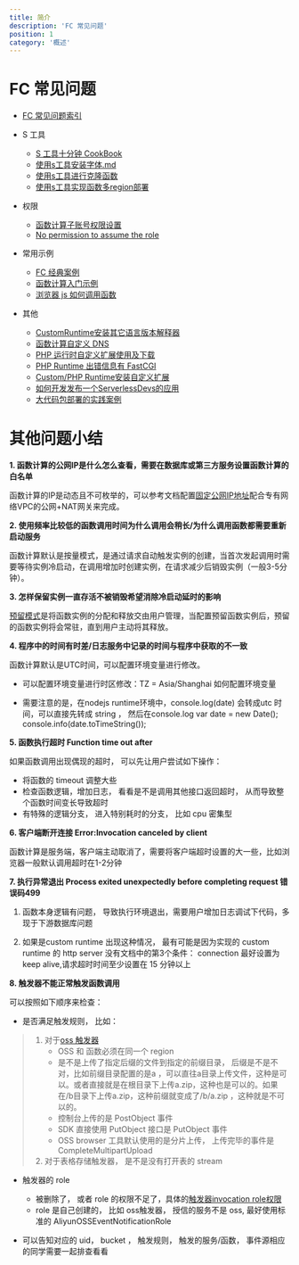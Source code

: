 ```yaml
---
title: 简介
description: 'FC 常见问题'
position: 1
category: '概述'
---
```


# FC 常见问题

- [FC 常见问题索引](https://help.aliyun.com/document_detail/56102.html)

- S 工具
  - [S 工具十分钟 CookBook](./s_fc_cookbook/readme.md)
  - [使用s工具安装字体.md](./使用s工具安装字体.md)
  - [使用s工具进行克隆函数](./使用s工具进行克隆函数.md)
  - [使用s工具实现函数多region部署](./使用s工具实现函数多region部署.md)

- 权限
  - [函数计算子账号权限设置](./子账号权限.md)
  - [No permission to assume the role](./service_role.md)

- 常用示例
  - [FC 经典案例](./FC经典案例.md)
  - [函数计算入门示例](./函数计算入门示例.md)
  - [浏览器 js 如何调用函数](./fc-js.md)

- 其他
  - [CustomRuntime安装其它语言版本解释器](./CustomRuntime安装其它语言版本解释器.md)
  - [函数计算自定义 DNS](./函数计算自定义DNS.md)
  - [PHP 运行时自定义扩展使用及下载](./php运行时自定义扩展使用及下载.md)
  - [PHP Runtime 出错信息有 FastCGI](./php-fastcgi.md)
  - [Custom/PHP Runtime安装自定义扩展](./CustomRuntime、phpRuntime安装自定义扩展.md)
  - [如何开发发布一个ServerlessDevs的应用](./如何开发发布一个ServerlessDevs的应用.md)
  - [大代码包部署的实践案例](./大代码包部署的实践案例.md)

# 其他问题小结
  
**1. 函数计算的公网IP是什么怎么查看，需要在数据库或第三方服务设置函数计算的白名单**

函数计算的IP是动态且不可枚举的，可以参考文档配置[固定公网IP地址](https://help.aliyun.com/document_detail/410740.html)配合专有网络VPC的公网+NAT网关来完成。

**2. 使用频率比较低的函数调用时间为什么调用会稍长/为什么调用函数都需要重新启动服务**

函数计算默认是按量模式，是通过请求自动触发实例的创建，当首次发起调用时需要等待实例冷启动，在调用增加时创建实例，在请求减少后销毁实例（一般3-5分钟）。


**3. 怎样保留实例一直存活不被销毁希望消除冷启动延时的影响**

[预留模式](https://help.aliyun.com/document_detail/185038.html)是将函数实例的分配和释放交由用户管理，当配置预留函数实例后，预留的函数实例将会常驻，直到用户主动将其释放。

**4. 程序中的时间有时差/日志服务中记录的时间与程序中获取的不一致**

函数计算默认是UTC时间，可以配置环境变量进行修改。

- 可以配置环境变量进行时区修改：TZ = Asia/Shanghai  如何配置环境变量

- 需要注意的是，在nodejs runtime环境中，console.log(date) 会转成utc 时间，可以直接先转成 string ， 然后在console.log 
 var date = new Date();
 console.info(date.toTimeString());

**5. 函数执行超时 Function time out after**

如果函数调用出现偶现的超时， 可以先让用户尝试如下操作：
-  将函数的 timeout 调整大些
-  检查函数逻辑，增加日志， 看看是不是调用其他接口返回超时， 从而导致整个函数时间变长导致超时
-  有特殊的逻辑分支， 进入特别耗时的分支， 比如 cpu 密集型

**6. 客户端断开连接 Error:Invocation canceled by client**

函数计算是服务端，客户端主动取消了，需要将客户端超时设置的大一些，比如浏览器一般默认调用超时在1-2分钟

**7. 执行异常退出 Process exited unexpectedly before completing request  错误码499**

1. 函数本身逻辑有问题， 导致执行环境退出，需要用户增加日志调试下代码，多现于下游数据库问题
   
2. 如果是custom runtime 出现这种情况， 最有可能是因为实现的 custom runtime 的 http server 没有文档中的第3个条件： connection 最好设置为 keep alive,请求超时时间至少设置在 15 分钟以上

**8. 触发器不能正常触发函数调用**

可以按照如下顺序来检查：

- 是否满足触发规则， 比如：

> 1. 对于[oss 触发器](https://help.aliyun.com/document_detail/62922.html)
>    - OSS 和 函数必须在同一个 region
>    - 是不是上传了指定后缀的文件到指定的前缀目录， 后缀是不是不对，比如前缀目录配置的是a ，可以直往a目录上传文件，这种是可以。或者直接就是在根目录下上传a.zip，这种也是可以的。如果在/b目录下上传a.zip，这种前缀就变成了/b/a.zip ，这种就是不可以的。
>    - 控制台上传的是 PostObject 事件
>    - SDK 直接使用 PutObject  接口是 PutObject 事件
>    - OSS browser 工具默认使用的是分片上传， 上传完毕的事件是 CompleteMultipartUpload
> 2. 对于表格存储触发器， 是不是没有打开表的 stream

- 触发器的 role
  - 被删除了， 或者 role 的权限不足了，具体的[触发器invocation role权限](https://docs.serverless-devs.com/fc/yaml/triggers)
  - role 是自己创建的， 比如 oss触发器， 授信的服务不是 oss,  最好使用标准的 AliyunOSSEventNotificationRole
 
- 可以告知对应的  uid， bucket ， 触发规则， 触发的服务/函数， 事件源相应的同学需要一起排查看看
